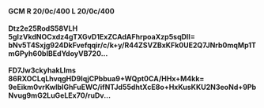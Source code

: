 #### GCM R 20/0c/400 L 20/0c/400
**Dtz2e25RodS58VLH**<br/>**5gIzVkdNOCxdz4gTXGvD1ExZCAdAFhrpoaXzp5sqDII=**<br/>**bNv5T4Sxjg924DkFvefqqir/c/k+y/R44ZSVZBxKFk0UE2Q7JNrb0mqMp1TmGPyh60bIBEdYdoyVB720...**<br/><br/>
**FD7Jw3ckyhakLIms**<br/>**86RXOCLqLhvqgHD9IqjCPbbua9+WQpt0CA/HHx+M4kk=**<br/>**9eEikm0vrKwlblGhFuEWC/ifNTJd55dhtXcE8o+HxKusKKU2N3eoNd+9PbNvug9mG2LuGeLEx70/ruDv...**